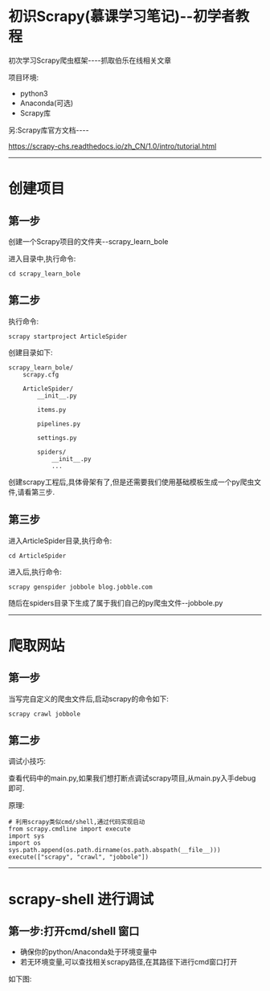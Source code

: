 初识Scrapy(慕课学习笔记)--初学者教程
===
初次学习Scrapy爬虫框架----抓取伯乐在线相关文章

项目环境:
- python3
- Anaconda(可选)
- Scrapy库

另:Scrapy库官方文档----

https://scrapy-chs.readthedocs.io/zh_CN/1.0/intro/tutorial.html

----
# 创建项目
## 第一步
创建一个Scrapy项目的文件夹--scrapy_learn_bole

进入目录中,执行命令:

`cd scrapy_learn_bole`

## 第二步

执行命令:

`scrapy startproject ArticleSpider`

创建目录如下:

```
scrapy_learn_bole/
    scrapy.cfg

    ArticleSpider/
        __init__.py

        items.py

        pipelines.py

        settings.py

        spiders/
            __init__.py
            ...
```
创建scrapy工程后,具体骨架有了,但是还需要我们使用基础模板生成一个py爬虫文件,请看第三步.

## 第三步

进入ArticleSpider目录,执行命令:

`cd ArticleSpider`

进入后,执行命令:

`scrapy genspider jobbole blog.jobble.com`

随后在spiders目录下生成了属于我们自己的py爬虫文件--jobbole.py

----

# 爬取网站

## 第一步

当写完自定义的爬虫文件后,启动scrapy的命令如下:

`scrapy crawl jobbole`

## 第二步

调试小技巧:

查看代码中的main.py,如果我们想打断点调试scrapy项目,从main.py入手debug即可.

原理:

```
# 利用scrapy类似cmd/shell,通过代码实现启动
from scrapy.cmdline import execute
import sys
import os
sys.path.append(os.path.dirname(os.path.abspath(__file__)))
execute(["scrapy", "crawl", "jobbole"])
```

----

# scrapy-shell 进行调试

## 第一步:打开cmd/shell 窗口

- 确保你的python/Anaconda处于环境变量中
- 若无环境变量,可以查找相关scrapy路径,在其路径下进行cmd窗口打开

如下图:


##